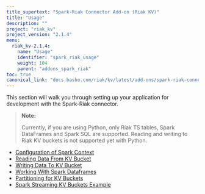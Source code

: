 ```yaml
---
title_supertext: "Spark-Riak Connector Add-on (Riak KV)"
title: "Usage"
description: ""
project: "riak_kv"
project_version: "2.1.4"
menu:
  riak_kv-2.1.4:
    name: "Usage"
    identifier: "spark_riak_usage"
    weight: 104
    parent: "addons_spark_riak"
toc: true
canonical_link: "docs.basho.com/riak/kv/latest/add-ons/spark-riak-connector/usage"
---
```


This section will walk you through setting up your application for development with the Spark-Riak connector.

> **Note:**
>
> Currently, if you are using Python, only Riak TS tables, Spark DataFrames and Spark SQL are supported. Reading and writing to Riak KV buckets is not supported yet with Python.

* [Configuration of Spark Context](config-spark-context)
* [Reading Data From KV Bucket](reading-data)
* [Writing Data To KV Bucket](writing-data)
* [Working With Spark Dataframes](dataframes)
* [Partitioning for KV Buckets](bucket-partitions)
* [Spark Streaming KV Buckets Example](streaming-example)
